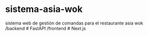 # sistema-asia-wok
sistema web de gestión de comandas para el restaurante asia wok
  /backend   # FastAPI
  /frontend  # Next.js
